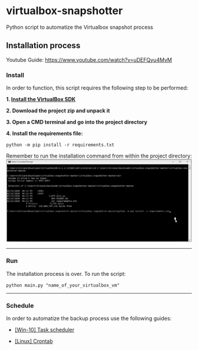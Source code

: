 # virtualbox-snapshotter
Python script to automatize the Virtualbox snapshot process

## Installation process
Youtube Guide: https://www.youtube.com/watch?v=uDEFQyu4MvM
 
### Install
In order to function, this script requires the following step to be performed:

**1. [Install the VirtualBox SDK](VirtualBox-SDK/README.md)** 

**2. Download the project zip and unpack it**

**3. Open a CMD terminal and go into the project directory**

**4. Install the requirements file:**
```
python -m pip install -r requirements.txt
```
Remember to run the installation command from within the project directory:
![](guide-images/requirements.png?raw=true "Requirements")


----------------------------------------

### Run

The installation process is over. To run the script:
```
python main.py "name_of_your_virtualbox_vm"
```

----------------------------------------
### Schedule

In order to automatize the backup process use the following guides:

* [[Win-10] Task scheduler](https://www.windowscentral.com/how-create-automated-task-using-task-scheduler-windows-10)

* [[Linux] Crontab](https://askubuntu.com/questions/2368/how-do-i-set-up-a-cron-job)